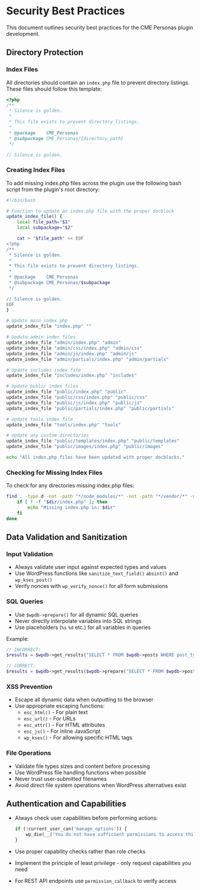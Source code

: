 # Security Best Practices

This document outlines security best practices for the CME Personas plugin development.

## Directory Protection

### Index Files

All directories should contain an `index.php` file to prevent directory listings. These files should follow this template:

```php
<?php
/**
 * Silence is golden.
 *
 * This file exists to prevent directory listings.
 *
 * @package    CME_Personas
 * @subpackage CME_Personas/{directory_path}
 */

// Silence is golden.
```

### Creating Index Files

To add missing index.php files across the plugin use the following bash script from the plugin's root directory:

```bash
#!/bin/bash

# Function to update an index.php file with the proper docblock
update_index_file() {
    local file_path="$1"
    local subpackage="$2"

    cat > "$file_path" << EOF
<?php
/**
 * Silence is golden.
 *
 * This file exists to prevent directory listings.
 *
 * @package    CME_Personas
 * @subpackage CME_Personas/$subpackage
 */

// Silence is golden.
EOF
}

# Update main index.php
update_index_file "index.php" ""

# Update admin index files
update_index_file "admin/index.php" "admin"
update_index_file "admin/css/index.php" "admin/css"
update_index_file "admin/js/index.php" "admin/js"
update_index_file "admin/partials/index.php" "admin/partials"

# Update includes index file
update_index_file "includes/index.php" "includes"

# Update public index files
update_index_file "public/index.php" "public"
update_index_file "public/css/index.php" "public/css"
update_index_file "public/js/index.php" "public/js"
update_index_file "public/partials/index.php" "public/partials"

# Update tools index file
update_index_file "tools/index.php" "tools"

# Update any custom directories
update_index_file "public/templates/index.php" "public/templates"
update_index_file "public/images/index.php" "public/images"

echo "All index.php files have been updated with proper docblocks."
```

### Checking for Missing Index Files

To check for any directories missing index.php files:

```bash
find . -type d -not -path "*/node_modules/*" -not -path "*/vendor/*" -not -path "*/.git*" | while read dir; do
    if [ ! -f "$dir/index.php" ]; then
        echo "Missing index.php in: $dir"
    fi
done
```

## Data Validation and Sanitization

### Input Validation

- Always validate user input against expected types and values
- Use WordPress functions like `sanitize_text_field()` `absint()` and `wp_kses_post()`
- Verify nonces with `wp_verify_nonce()` for all form submissions

### SQL Queries

- Use `$wpdb->prepare()` for all dynamic SQL queries
- Never directly interpolate variables into SQL strings
- Use placeholders (`%s` `%d` etc.) for all variables in queries

Example:

```php
// INCORRECT:
$results = $wpdb->get_results("SELECT * FROM $wpdb->posts WHERE post_type = '" . $post_type . "'");

// CORRECT:
$results = $wpdb->get_results($wpdb->prepare("SELECT * FROM $wpdb->posts WHERE post_type = %s" $post_type));
```

### XSS Prevention

- Escape all dynamic data when outputting to the browser
- Use appropriate escaping functions:
  - `esc_html()` - For plain text
  - `esc_url()` - For URLs
  - `esc_attr()` - For HTML attributes
  - `esc_js()` - For inline JavaScript
  - `wp_kses()` - For allowing specific HTML tags

### File Operations

- Validate file types sizes and content before processing
- Use WordPress file handling functions when possible
- Never trust user-submitted filenames
- Avoid direct file system operations when WordPress alternatives exist

## Authentication and Capabilities

- Always check user capabilities before performing actions:

  ```php
  if (!current_user_can('manage_options')) {
      wp_die(__('You do not have sufficient permissions to access this page.' 'cme-personas'));
  }
  ```

- Use proper capability checks rather than role checks
- Implement the principle of least privilege - only request capabilities you need
- For REST API endpoints use `permission_callback` to verify access
